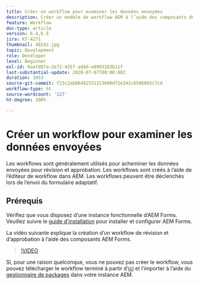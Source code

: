 ```yaml
---
title: Créer un workflow pour examiner les données envoyées
description: Créer un modèle de workflow AEM à l’aide des composants de workflow AEM Forms pour examiner les données envoyées.
feature: Workflow
doc-type: article
version: 6.4,6.5
jira: KT-4271
thumbnail: 40242.jpg
topic: Development
role: Developer
level: Beginner
exl-id: 0aafd97a-2e72-4257-ad4d-e0993263b11f
last-substantial-update: 2020-07-07T00:00:00Z
duration: 1053
source-git-commit: f23c2ab86d42531113690df2e342c65060b5c7cd
workflow-type: ht
source-wordcount: '127'
ht-degree: 100%

---
```


# Créer un workflow pour examiner les données envoyées

Les workflows sont généralement utilisés pour acheminer les données envoyées pour révision et approbation. Les workflows sont créés à l’aide de l’éditeur de workflow dans AEM. Les workflows peuvent être déclenchés lors de l’envoi du formulaire adaptatif.

## Prérequis

Vérifiez que vous disposez d’une instance fonctionnelle d’AEM Forms. Veuillez suivre le [guide d’installation](https://experienceleague.adobe.com/docs/experience-manager-65/forms/install-aem-forms/osgi-installation/installing-configuring-aem-forms-osgi.html?lang=fr) pour installer et configurer AEM Forms.

La vidéo suivante explique la création d’un workflow de révision et d’approbation à l’aide des composants AEM Forms.
>[!VIDEO](https://video.tv.adobe.com/v/40242?quality=12&learn=on)


Si, pour une raison quelconque, vous ne pouvez pas créer le workflow, vous pouvez télécharger le workflow terminé à partir d’[ici](assets/review-submitted-data-workflow.zip) et l’importer à l’aide du [gestionnaire de packages](http://localhost:4502/crx/packmgr/index.jsp) dans votre instance AEM.
